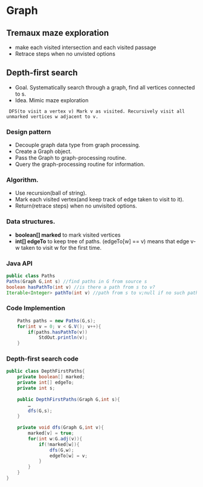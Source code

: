 Graph
===
## Tremaux maze exploration
* make each visited intersection and each visited passage
* Retrace steps when no unvisted options

## Depth-first search 
- Goal. Systematically search through a graph, find all vertices connected to s.
- Idea. Mimic maze exploration

` 
DFS(to visit a vertex v)
Mark v as visited.
Recursively visit all unmarked vertices w adjacent to v.
`

### Design pattern

- Decouple graph data type from graph processing.
- Create a Graph object.
-  Pass the Graph to graph-processing routine.
- Query the graph-processing routine for information.

### Algorithm.

- Use recursion(ball of string).
- Mark each visited vertex(and keep track of edge taken to visit to it).
- Return(retrace steps) when no unvisited options.

### Data structures.
-  **boolean[] marked** to mark visited vertices
- **int[] edgeTo** to keep tree of paths.
(edgeTo[w] == v) means that edge v-w taken to visit w for the first time.

### Java API

```java
public class Paths
Paths(Graph G,int s) //find paths in G from source s 
boolean hasPathTo(int v) //is there a path from s to v?
Iterable<Integer> pathTo(int v) //path from s to v;null if no such path

```

### Code Implemention
``` java
	Paths paths = new Paths(G,s);
	for(int v = 0; v < G.V(); v++){
		if(paths.hasPathTo(v))
			StdOut.println(v);
	}
```

### Depth-first search code

``` java
public class DepthFirstPaths{
	private boolean[] marked;
	private int[] edgeTo;
	private int s;
	
	public DepthFirstPaths(Graph G,int s){
	    …
        dfs(G,s);
    }
    
    private void dfs(Graph G,int v){
    	marked[v] = true;
    	for(int w:G.adj(v)){
    		if(!marked[w]){
    			dfs(G,w);
    			edgeTo[w] = v;
            }
        }
    }
}
```